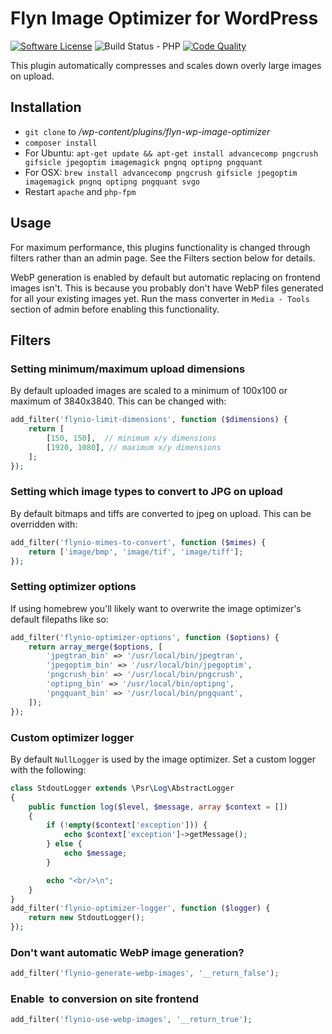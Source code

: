 # Flyn Image Optimizer for WordPress

[![Software License](https://img.shields.io/badge/license-MIT-brightgreen.svg?style=flat-square)](LICENSE.md)
![Build Status - PHP](https://github.com/Flynsarmy/wp-flyn-image-optimizer-plugin/workflows/CI%20-%20PHP/badge.svg)
[![Code Quality](https://scrutinizer-ci.com/g/Flynsarmy/wp-flyn-image-optimizer-plugin/badges/quality-score.png?b=master)](https://scrutinizer-ci.com/g/Flynsarmy/wp-flyn-image-optimizer-plugin/?branch=master)

This plugin automatically compresses and scales down overly large images on upload.

## Installation

* `git clone` to */wp-content/plugins/flyn-wp-image-optimizer*
* `composer install`
* For Ubuntu: `apt-get update && apt-get install advancecomp pngcrush gifsicle jpegoptim imagemagick pngnq optipng pngquant`
* For OSX: `brew install advancecomp pngcrush gifsicle jpegoptim imagemagick pngnq optipng pngquant svgo`
* Restart `apache` and `php-fpm`

## Usage

For maximum performance, this plugins functionality is changed through filters rather than an admin page. See the Filters section below for details.

WebP generation is enabled by default but automatic replacing on frontend images isn't. This is because you probably don't have WebP files generated for all your existing images yet. Run the mass converter in `Media - Tools` section of admin before enabling this functionality.

## Filters

### Setting minimum/maximum upload dimensions

By default uploaded images are scaled to a minimum of 100x100 or maximum of 3840x3840. This can be changed with:

```php
add_filter('flynio-limit-dimensions', function ($dimensions) {
    return [
        [150, 150],  // minimum x/y dimensions
        [1920, 1080], // maximum x/y dimensions
    ];
});
```

### Setting which image types to convert to JPG on upload

By default bitmaps and tiffs are converted to jpeg on upload. This can be overridden with:

```php
add_filter('flynio-mimes-to-convert', function ($mimes) {
    return ['image/bmp', 'image/tif', 'image/tiff'];
});
```

### Setting optimizer options

If using homebrew you'll likely want to overwrite the image optimizer's default filepaths like so:

```php
add_filter('flynio-optimizer-options', function ($options) {
    return array_merge($options, [
        'jpegtran_bin' => '/usr/local/bin/jpegtran',
        'jpegoptim_bin' => '/usr/local/bin/jpegoptim',
        'pngcrush_bin' => '/usr/local/bin/pngcrush',
        'optipng_bin' => '/usr/local/bin/optipng',
        'pngquant_bin' => '/usr/local/bin/pngquant',
    ]);
});
```

### Custom optimizer logger

By default `NullLogger` is used by the image optimizer. Set a custom logger with the following:

```php
class StdoutLogger extends \Psr\Log\AbstractLogger
{ 
    public function log($level, $message, array $context = [])
    {
        if (!empty($context['exception'])) {
            echo $context['exception']->getMessage();
        } else {
            echo $message;
        }

        echo "<br/>\n";
    }
}
add_filter('flynio-optimizer-logger', function ($logger) {
    return new StdoutLogger();
});
```

### Don't want automatic WebP image generation?
```php
add_filter('flynio-generate-webp-images', '__return_false');
```

### Enable <img> to <picture> conversion on site frontend
```php
add_filter('flynio-use-webp-images', '__return_true');
```